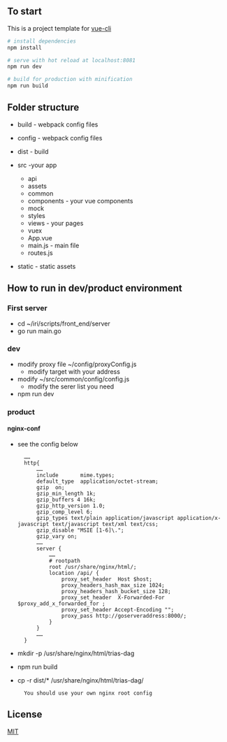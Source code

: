 ## To start

This is a project template for [vue-cli](https://github.com/vuejs/vue-cli)

``` bash
# install dependencies
npm install

# serve with hot reload at localhost:8081
npm run dev

# build for production with minification
npm run build

```

## Folder structure
* build - webpack config files

* config - webpack config files

* dist - build

* src -your app  
  * api
  * assets
  * common
  * components - your vue components
  * mock
  * styles
  * views - your pages
  * vuex
  * App.vue
  * main.js - main file
  * routes.js

* static - static assets

## How to run in dev/product environment
### First server
- cd ~/iri/scripts/front_end/server
- go run main.go
### dev
- modify proxy file ~/config/proxyConfig.js
    - modify target with your address
- modify ~/src/common/config/config.js
    - modify the serer list you need
- npm run dev

### product
#### nginx-conf
- see the config below
 
        ……
        http{
            ……
            include       mime.types;
            default_type  application/octet-stream;
            gzip  on;
            gzip_min_length 1k;
            gzip_buffers 4 16k;
            gzip_http_version 1.0;
            gzip_comp_level 6;
            gzip_types text/plain application/javascript application/x-javascript text/javascript text/xml text/css;
            gzip_disable "MSIE [1-6]\.";
            gzip_vary on;
            ……
            server {
                ……
                # rootpath
                root /usr/share/nginx/html/;
                location /api/ {
                    proxy_set_header  Host $host;
                    proxy_headers_hash_max_size 1024;
                    proxy_headers_hash_bucket_size 128;
                    proxy_set_header  X-Forwarded-For $proxy_add_x_forwarded_for ;
                    proxy_set_header Accept-Encoding "";
                    proxy_pass http://goserveraddress:8000/;
                }
            }
            ……
        }
- mkdir -p /usr/share/nginx/html/trias-dag
- npm run build
- cp -r dist/* /usr/share/nginx/html/trias-dag/
        
        You should use your own nginx root config
## License
[MIT](http://opensource.org/licenses/MIT)
